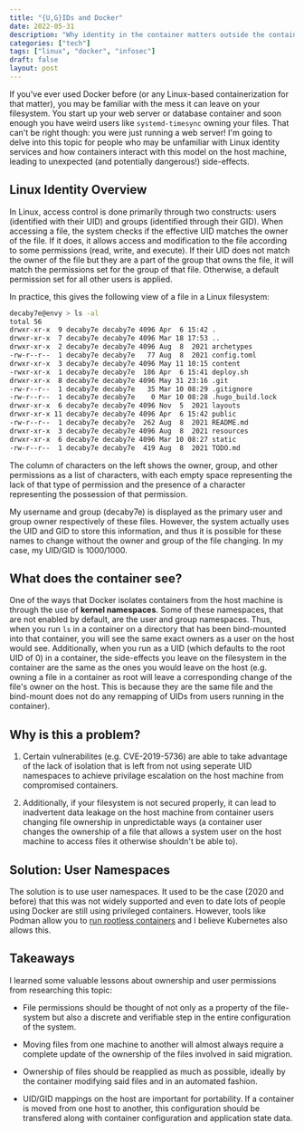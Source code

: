 ```yaml
---
title: "{U,G}IDs and Docker"
date: 2022-05-31
description: "Why identity in the container matters outside the container"
categories: ["tech"]
tags: ["linux", "docker", "infosec"]
draft: false
layout: post
---
```


If you've ever used Docker before (or any Linux-based containerization for that
matter), you may be familiar with the mess it can leave on your filesystem. You
start up your web server or database container and soon enough you have weird
users like `systemd-timesync` owning your files. That can't be right though: you
were just running a web server! I'm going to delve into this topic for people
who may be unfamiliar with Linux identity services and how containers interact
with this model on the host machine, leading to unexpected (and potentially
dangerous!) side-effects.

## Linux Identity Overview

In Linux, access control is done primarily through two constructs: users
(identified with their UID) and groups (identified through their GID). When
accessing a file, the system checks if the effective UID matches the owner of
the file. If it does, it allows access and modification to the file according to
some permissions (read, write, and execute). If their UID does not match the
owner of the file but they are a part of the group that owns the file, it will
match the permissions set for the group of that file. Otherwise, a default
permission set for all other users is applied.

In practice, this gives the following view of a file in a Linux filesystem:

```sh
decaby7e@envy > ls -al
total 56
drwxr-xr-x  9 decaby7e decaby7e 4096 Apr  6 15:42 .
drwxr-xr-x  7 decaby7e decaby7e 4096 Mar 18 17:53 ..
drwxr-xr-x  2 decaby7e decaby7e 4096 Aug  8  2021 archetypes
-rw-r--r--  1 decaby7e decaby7e   77 Aug  8  2021 config.toml
drwxr-xr-x  3 decaby7e decaby7e 4096 May 11 10:15 content
-rwxr-xr-x  1 decaby7e decaby7e  186 Apr  6 15:41 deploy.sh
drwxr-xr-x  8 decaby7e decaby7e 4096 May 31 23:16 .git
-rw-r--r--  1 decaby7e decaby7e   35 Mar 10 08:29 .gitignore
-rw-r--r--  1 decaby7e decaby7e    0 Mar 10 08:28 .hugo_build.lock
drwxr-xr-x  6 decaby7e decaby7e 4096 Nov  5  2021 layouts
drwxr-xr-x 11 decaby7e decaby7e 4096 Apr  6 15:42 public
-rw-r--r--  1 decaby7e decaby7e  262 Aug  8  2021 README.md
drwxr-xr-x  3 decaby7e decaby7e 4096 Aug  8  2021 resources
drwxr-xr-x  6 decaby7e decaby7e 4096 Mar 10 08:27 static
-rw-r--r--  1 decaby7e decaby7e  419 Aug  8  2021 TODO.md
```

The column of characters on the left shows the owner, group, and other
permissions as a list of characters, with each empty space representing the lack
of that type of permission and the presence of a character representing the
possession of that permission.

My username and group (decaby7e) is displayed as the primary user and group
owner respectively of these files. However, the system actually uses the UID and
GID to store this information, and thus it is possible for these names to change
without the owner and group of the file changing. In my case, my UID/GID is
1000/1000.

## What does the container see?

One of the ways that Docker isolates containers from the host machine is through
the use of **kernel namespaces**. Some of these namespaces, that are not enabled
by default, are the user and group namespaces. Thus, when you run `ls` in a
container on a directory that has been bind-mounted into that container, you
will see the same exact owners as a user on the host would see. Additionally,
when you run as a UID (which defaults to the root UID of 0) in a container, the
side-effects you leave on the filesystem in the container are the same as the
ones you would leave on the host (e.g. owning a file in a container as root will
leave a corresponding change of the file's owner on the host. This is because
they are the same file and the bind-mount does not do any remapping of UIDs from
users running in the container).

## Why is this a problem?

1. Certain vulnerabilites (e.g. CVE-2019-5736) are able to take advantage of the
   lack of isolation that is left from not using seperate UID namespaces to
   achieve privilage escalation on the host machine from compromised containers.

2. Additionally, if your filesystem is not secured properly, it can lead to
   inadvertent data leakage on the host machine from container users changing
   file ownership in unpredictable ways (a container user changes the ownership
   of a file that allows a system user on the host machine to access files it
   otherwise shouldn't be able to).

## Solution: User Namespaces

The solution is to use user namespaces. It used to be the case (2020 and before)
that this was not widely supported and even to date lots of people using Docker
are still using privileged containers. However, tools like Podman allow you to
[run rootless
containers](https://github.com/containers/podman/blob/main/docs/tutorials/rootless_tutorial.md)
and I believe Kubernetes also allows this.

## Takeaways

I learned some valuable lessons about ownership and user permissions from
researching this topic:

- File permissions should be thought of not only as a property of the
  file-system but also a discrete and verifiable step in the entire
  configuration of the system.

- Moving files from one machine to another will almost always require a complete
  update of the ownership of the files involved in said migration.

- Ownership of files should be reapplied as much as possible, ideally by the
  container modifying said files and in an automated fashion.

- UID/GID mappings on the host are important for portability. If a container is
  moved from one host to another, this configuration should be transfered along
  with container configuration and application state data.
